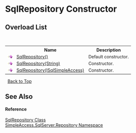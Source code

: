 # SqlRepository Constructor 
 


## Overload List
&nbsp;<table><tr><th></th><th>Name</th><th>Description</th></tr><tr><td>![Public method](media/pubmethod.gif "Public method")</td><td><a href="aeff0c9c-a5c0-41d7-c2db-a696855dde61">SqlRepository()</a></td><td>
Default constructor.</td></tr><tr><td>![Public method](media/pubmethod.gif "Public method")</td><td><a href="9ef63284-f2d3-b4d7-8448-ce95db45d048">SqlRepository(String)</a></td><td>
Constructor.</td></tr><tr><td>![Public method](media/pubmethod.gif "Public method")</td><td><a href="45aee785-c43e-259e-a091-2b6416a64861">SqlRepository(ISqlSimpleAccess)</a></td><td>
Constructor.</td></tr></table>&nbsp;
<a href="#sqlrepository-constructor">Back to Top</a>

## See Also


#### Reference
<a href="0ff2b0ef-5784-3948-375a-e5aebc484660">SqlRepository Class</a><br /><a href="7ca62ec4-9e1e-7797-72d1-08cdad8b8511">SimpleAccess.SqlServer.Repository Namespace</a><br />